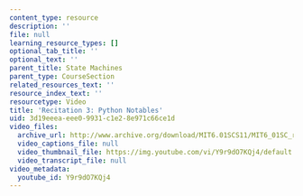 ```yaml
---
content_type: resource
description: ''
file: null
learning_resource_types: []
optional_tab_title: ''
optional_text: ''
parent_title: State Machines
parent_type: CourseSection
related_resources_text: ''
resource_index_text: ''
resourcetype: Video
title: 'Recitation 3: Python Notables'
uid: 3d19eeea-eee0-9931-c1e2-8e971c66ce1d
video_files:
  archive_url: http://www.archive.org/download/MIT6.01SCS11/MIT6_01SC_rec3_300k.mp4
  video_captions_file: null
  video_thumbnail_file: https://img.youtube.com/vi/Y9r9dO7KQj4/default.jpg
  video_transcript_file: null
video_metadata:
  youtube_id: Y9r9dO7KQj4
---
```


